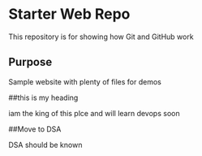 # Starter Web Repo

This repository is for showing how Git and GitHub work

## Purpose

Sample website with plenty of files for demos

##this is my heading

iam the king of this plce and will learn devops soon

##Move to DSA

DSA should be known